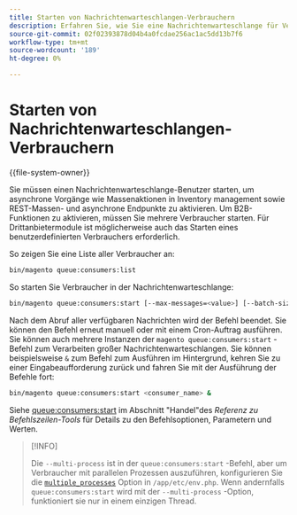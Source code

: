 ```yaml
---
title: Starten von Nachrichtenwarteschlangen-Verbrauchern
description: Erfahren Sie, wie Sie eine Nachrichtenwarteschlange für Verbraucher starten.
source-git-commit: 02f02393878d04b4a0fcdae256ac1ac5dd13b7f6
workflow-type: tm+mt
source-wordcount: '189'
ht-degree: 0%

---
```



# Starten von Nachrichtenwarteschlangen-Verbrauchern

{{file-system-owner}}

Sie müssen einen Nachrichtenwarteschlange-Benutzer starten, um asynchrone Vorgänge wie Massenaktionen in Inventory management sowie REST-Massen- und asynchrone Endpunkte zu aktivieren. Um B2B-Funktionen zu aktivieren, müssen Sie mehrere Verbraucher starten. Für Drittanbietermodule ist möglicherweise auch das Starten eines benutzerdefinierten Verbrauchers erforderlich.

So zeigen Sie eine Liste aller Verbraucher an:

```bash
bin/magento queue:consumers:list
```

So starten Sie Verbraucher in der Nachrichtenwarteschlange:

```bash
bin/magento queue:consumers:start [--max-messages=<value>] [--batch-size=<value>] [--single-thread] [--area-code=<value>] [--multi-process=<value>] <consumer_name>
```

Nach dem Abruf aller verfügbaren Nachrichten wird der Befehl beendet. Sie können den Befehl erneut manuell oder mit einem Cron-Auftrag ausführen. Sie können auch mehrere Instanzen der `magento queue:consumers:start` -Befehl zum Verarbeiten großer Nachrichtenwarteschlangen. Sie können beispielsweise `&` zum Befehl zum Ausführen im Hintergrund, kehren Sie zu einer Eingabeaufforderung zurück und fahren Sie mit der Ausführung der Befehle fort:

```bash
bin/magento queue:consumers:start <consumer_name> &
```

Siehe [queue:consumers:start](https://devdocs.magento.com/guides/v2.4/reference/cli/magento-commerce.html#queueconsumersstart) im Abschnitt &quot;Handel&quot;des _Referenz zu Befehlszeilen-Tools_ für Details zu den Befehlsoptionen, Parametern und Werten.

>[!INFO]
>
>Die `--multi-process` ist in der `queue:consumers:start` -Befehl, aber um Verbraucher mit parallelen Prozessen auszuführen, konfigurieren Sie die [`multiple_processes`](../queues/manage-message-queues.md#configuration) Option in `/app/etc/env.php`. Wenn andernfalls `queue:consumers:start` wird mit der `--multi-process` -Option, funktioniert sie nur in einem einzigen Thread.

